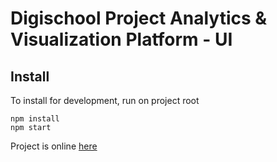 # Digischool Project  Analytics & Visualization Platform - UI

## Install
To install for development, run on project root

    npm install
    npm start

Project is online [here](https://spatialkenya.github.io/digischool-ui)
